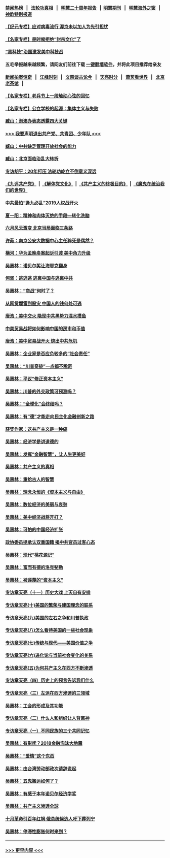 #### [禁闻热榜](热点新闻.md?=0)  &nbsp;&nbsp;|&nbsp;&nbsp; [法轮功真相](https://github.com/gfw-breaker/truth/blob/master/README.md?=0) &nbsp;&nbsp;|&nbsp;&nbsp; [明慧二十周年报告](https://github.com/gfw-breaker/mh-reports/blob/master/README.md?=0) &nbsp;&nbsp;|&nbsp;&nbsp;[明慧期刊](https://github.com/gfw-breaker/mh-qikan) &nbsp;&nbsp;|&nbsp;&nbsp; [明慧海外之窗](https://github.com/gfw-breaker/mh-news/blob/master/README.md?=0) &nbsp;&nbsp;|&nbsp;&nbsp; [神韵特别报道](https://github.com/gfw-breaker/mh-news/blob/master/shenyun.md?=0)
#### [【纪元专栏】应对病毒流行 渥京未以加人为先引担忧](../pages/nsc423/n11875714.md?t=02241731) 
#### [【名家专栏】是时候拒绝“封杀文化”了](../pages/nsc423/n11814093.md?t=02241731) 
#### [“黑科技”治国激发美中科技战](../pages/nsc423/n11638056.md?t=02241731) 
#### 五毛举报越来越频繁，请网友们前往下载 [一键翻墙软件](https://github.com/gfw-breaker/ssr-accounts)，并将此项目推荐给亲友
#### [新闻拍案惊奇](https://github.com/gfw-breaker/banned-news/blob/master/pages/link4.md) &nbsp;&nbsp;|&nbsp;&nbsp; [江峰时刻](https://github.com/gfw-breaker/banned-news/blob/master/pages/link4.md) &nbsp;&nbsp;|&nbsp;&nbsp; [文昭谈古论今](https://github.com/gfw-breaker/banned-news/blob/master/pages/link4.md) &nbsp;&nbsp;|&nbsp;&nbsp; [天亮时分](https://github.com/gfw-breaker/banned-news/blob/master/pages/link4.md) &nbsp;&nbsp;|&nbsp;&nbsp; [萧茗看世界](https://github.com/gfw-breaker/banned-news/blob/master/pages/link4.md) &nbsp;&nbsp;|&nbsp;&nbsp; [北京老茶馆](https://github.com/gfw-breaker/banned-news/blob/master/pages/link4.md) &nbsp;&nbsp;|&nbsp;&nbsp; 
#### [【名家专栏】老兵节上一段触动心弦的回忆](../pages/nsc423/n11646016.md?t=02241731) 
#### [【名家专栏】公立学校的起源：集体主义与失败](../pages/nsc423/n11601833.md?t=02241731) 
#### [臧山：港澳办表态透露四大关键](../pages/nsc423/n11421628.md?t=02241731) 
#### [>>> 我要声明退出共产党、共青团、少年队 <<<](https://github.com/begood0513/goodnews/blob/master/quit/letter.md) 
#### [臧山：中共缺乏管理开放社会的能力](../pages/nsc423/n11407457.md?t=02241731) 
#### [臧山：北京面临治乱大转折](../pages/nsc423/n11406895.md?t=02241731) 
#### [专访胡平：20年打压 法轮功屹立不倒意义深远](../pages/nsc423/n11398800.md?t=02241731) 
#### [《九评共产党》](https://github.com/begood0513/9ping.md/blob/master/README.md) &nbsp;|&nbsp; [《解体党文化》](../../../../jtdwh.md/blob/master/README.md)  &nbsp;|&nbsp; [《共产主义的终极目的》](../../../../gczydzjmd.md/blob/master/README.md) &nbsp;|&nbsp; [《魔鬼在统治我们的世界》](../../../../mgztzwmdsj.md/blob/master/README.md) 
#### [中共最怕“逢九必乱”2019人权战开火](../pages/nsc423/n11385248.md?t=02241731) 
#### [夏一阳：精神和肉体灭绝的手段—转化洗脑](../pages/nsc423/n11368250.md?t=02241731) 
#### [六月风云激变 北京当局面临三条路](../pages/nsc423/n11313668.md?t=02241731) 
#### [许茹：南京公安大数据中心主任猝死是偶然？](../pages/nsc423/n11064744.md?t=02241731) 
#### [横河：华为孟晚舟案起诉引渡 美中角力升级](../pages/nsc423/n11027230.md?t=02241731) 
#### [吴惠林：诺贝尔奖让海耶克翻身](../pages/nsc423/n10890049.md?t=02241731) 
#### [何坚：逃逃逃 逃离中国与逃离中共](../pages/nsc423/n10592891.md?t=02241731) 
#### [吴惠林：“商战”何时了？](../pages/nsc423/n10573558.md?t=02241731) 
#### [从网贷爆雷到股灾 中国人的钱何处可逃](../pages/nsc423/n10572800.md?t=02241731) 
#### [唐浩：美中交火 隐现中共黑势力混水摸鱼](../pages/nsc423/n10544040.md?t=02241731) 
#### [中美贸易战将如何影响中国的房市和币值](../pages/nsc423/n10543697.md?t=02241731) 
#### [唐浩：美中贸易战开火 烧出中共危机](../pages/nsc423/n10540126.md?t=02241731) 
#### [吴惠林：企业家是否应负较多的“社会责任”](../pages/nsc423/n10535022.md?t=02241731) 
#### [吴惠林：“川普奇迹”一点都不稀奇](../pages/nsc423/n10512808.md?t=02241731) 
#### [吴惠林：平议“修正资本主义”](../pages/nsc423/n10495724.md?t=02241731) 
#### [吴惠林：川普的外交政策可预测吗？](../pages/nsc423/n10462387.md?t=02241731) 
#### [吴惠林：“全球化”会终结吗？](../pages/nsc423/n10452838.md?t=02241731) 
#### [吴惠林：有“德”才能走向民主化金融创新之路](../pages/nsc423/n10432292.md?t=02241731) 
#### [获奖作家：这共产主义是一种癌](../pages/nsc423/n10431541.md?t=02241731) 
#### [吴惠林：经济学是讲道德的](../pages/nsc423/n10398014.md?t=02241731) 
#### [吴惠林：发挥“金融智慧”，让人生更美好](../pages/nsc423/n10375019.md?t=02241731) 
#### [吴惠林：共产主义的真相](../pages/nsc423/n10351394.md?t=02241731) 
#### [吴惠林：重拾古人的智慧](../pages/nsc423/n10337691.md?t=02241731) 
#### [吴惠林：理念永恒的《资本主义与自由》](../pages/nsc423/n10316274.md?t=02241731) 
#### [吴惠林：数位经济的美丽与哀愁](../pages/nsc423/n10292946.md?t=02241731) 
#### [吴惠林：美中经济战将开打？](../pages/nsc423/n10258825.md?t=02241731) 
#### [吴惠林：可怕的中国经济扩张](../pages/nsc423/n10219147.md?t=02241731) 
#### [政协委员提承认双重国籍 揭中共官员过客心态](../pages/nsc423/n10208809.md?t=02241731) 
#### [吴惠林：现代“桃花源记”](../pages/nsc423/n10185234.md?t=02241731) 
#### [吴惠林：富而有德的洛克斐勒](../pages/nsc423/n10142264.md?t=02241731) 
#### [吴惠林：被诬蔑的“资本主义”](../pages/nsc423/n10124816.md?t=02241731) 
#### [专访章天亮（十一）历史大戏 上天自有安排](../pages/nsc423/n10094905.md?t=02241731) 
#### [专访章天亮(十)美国的繁荣与建国理念的联系](../pages/nsc423/n10094899.md?t=02241731) 
#### [专访章天亮(九)美国的左右之争和川普执政](../pages/nsc423/n10094889.md?t=02241731) 
#### [专访章天亮(八)怎么看待美国的一些社会现象](../pages/nsc423/n10094857.md?t=02241731) 
#### [专访章天亮(七)传统与现代——美国价值之争](../pages/nsc423/n10093140.md?t=02241731) 
#### [专访章天亮(六)进化论与当前社会变化的关系](../pages/nsc423/n10092036.md?t=02241731) 
#### [专访章天亮(五)为何共产主义在西方不断渗透](../pages/nsc423/n10083620.md?t=02241731) 
#### [专访章天亮（四）历史上的预言告诉我们什么](../pages/nsc423/n10083606.md?t=02241731) 
#### [专访章天亮（三）左派在西方渗透的三领域](../pages/nsc423/n10081115.md?t=02241731) 
#### [吴惠林：工会的形成及其功能](../pages/nsc423/n10080633.md?t=02241731) 
#### [专访章天亮（二）什么人和组织让人背离神](../pages/nsc423/n10076637.md?t=02241731) 
#### [专访章天亮（一）不同民族的三个共同记忆](../pages/nsc423/n10074188.md?t=02241731) 
#### [吴惠林：有影呒？2018金融泡沫大地震](../pages/nsc423/n10040534.md?t=02241731) 
#### [吴惠林：“爱情”这个东西](../pages/nsc423/n10019423.md?t=02241731) 
#### [吴惠林：由台湾劳动部政次请辞说起](../pages/nsc423/n9979679.md?t=02241731) 
#### [吴惠林：五鬼搬运如何了？](../pages/nsc423/n9925338.md?t=02241731) 
#### [吴惠林：有感于本年诺贝尔经济学奖](../pages/nsc423/n9871883.md?t=02241731) 
#### [吴惠林：共产主义渗透全球](../pages/nsc423/n9812748.md?t=02241731) 
#### [十月革命引百年红祸 俄总统候选人吁下葬列宁](../pages/nsc423/n9810182.md?t=02241731) 
#### [吴惠林：停滞性膨胀何时来到？](../pages/nsc423/n9764136.md?t=02241731) 

----
#### [ >>> 更早内容 <<< ](../indexes/nsc423-earlier.md)
